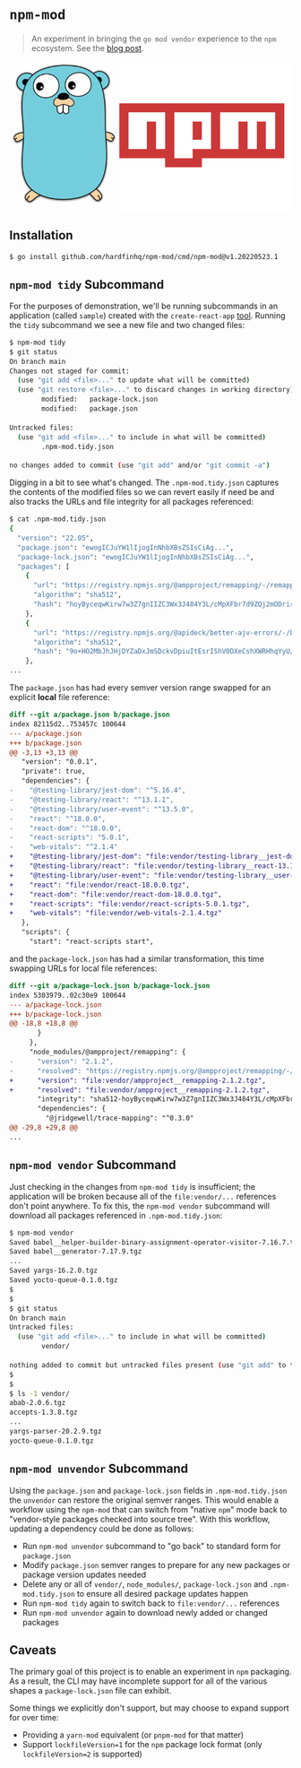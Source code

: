 # `npm-mod`

> An experiment in bringing the `go mod vendor` experience to the `npm`
> ecosystem. See the [blog post][2].

<p align="center">
  <img alt="npm and Go" src="./_images/npm-and-go.png?raw=true" />
</p>

## Installation

```
$ go install github.com/hardfinhq/npm-mod/cmd/npm-mod@v1.20220523.1
```

## `npm-mod tidy` Subcommand

For the purposes of demonstration, we'll be running subcommands in an
application (called `sample`) created with the `create-react-app` [tool][1].
Running the `tidy` subcommand we see a new file and two changed files:

```bash
$ npm-mod tidy
$ git status
On branch main
Changes not staged for commit:
  (use "git add <file>..." to update what will be committed)
  (use "git restore <file>..." to discard changes in working directory)
        modified:   package-lock.json
        modified:   package.json

Untracked files:
  (use "git add <file>..." to include in what will be committed)
        .npm-mod.tidy.json

no changes added to commit (use "git add" and/or "git commit -a")
```

Digging in a bit to see what's changed. The `.npm-mod.tidy.json` captures
the contents of the modified files so we can revert easily if need be and
also tracks the URLs and file integrity for all packages referenced:

```bash
$ cat .npm-mod.tidy.json
{
  "version": "22.05",
  "package.json": "ewogICJuYW1lIjogInNhbXBsZSIsCiAg...",
  "package-lock.json": "ewogICJuYW1lIjogInNhbXBsZSIsCiAg...",
  "packages": [
    {
      "url": "https://registry.npmjs.org/@ampproject/remapping/-/remapping-2.1.2.tgz",
      "algorithm": "sha512",
      "hash": "hoyByceqwKirw7w3Z7gnIIZC3Wx3J484Y3L/cMpXFbr7d9ZQj2mODrirNzcJa+SM3UlpWXYvKV4RlRpFXlWgXg=="
    },
    {
      "url": "https://registry.npmjs.org/@apideck/better-ajv-errors/-/better-ajv-errors-0.3.3.tgz",
      "algorithm": "sha512",
      "hash": "9o+HO2MbJhJHjDYZaDxJmSDckvDpiuItEsrIShV0DXeCshXWRHhqYyU/PKHMkuClOmFnZhRd6wzv4vpDu/dRKg=="
    },
...
```

The `package.json` has had every semver version range swapped for an explicit
**local** file reference:

```diff
diff --git a/package.json b/package.json
index 82115d2..753457c 100644
--- a/package.json
+++ b/package.json
@@ -3,13 +3,13 @@
   "version": "0.0.1",
   "private": true,
   "dependencies": {
-    "@testing-library/jest-dom": "^5.16.4",
-    "@testing-library/react": "^13.1.1",
-    "@testing-library/user-event": "^13.5.0",
-    "react": "^18.0.0",
-    "react-dom": "^18.0.0",
-    "react-scripts": "5.0.1",
-    "web-vitals": "^2.1.4"
+    "@testing-library/jest-dom": "file:vendor/testing-library__jest-dom-5.16.4.tgz",
+    "@testing-library/react": "file:vendor/testing-library__react-13.1.1.tgz",
+    "@testing-library/user-event": "file:vendor/testing-library__user-event-13.5.0.tgz",
+    "react": "file:vendor/react-18.0.0.tgz",
+    "react-dom": "file:vendor/react-dom-18.0.0.tgz",
+    "react-scripts": "file:vendor/react-scripts-5.0.1.tgz",
+    "web-vitals": "file:vendor/web-vitals-2.1.4.tgz"
   },
   "scripts": {
     "start": "react-scripts start",
```

and the `package-lock.json` has had a similar transformation, this time
swapping URLs for local file references:

```diff
diff --git a/package-lock.json b/package-lock.json
index 5303979..02c30e9 100644
--- a/package-lock.json
+++ b/package-lock.json
@@ -18,8 +18,8 @@
       }
     },
     "node_modules/@ampproject/remapping": {
-      "version": "2.1.2",
-      "resolved": "https://registry.npmjs.org/@ampproject/remapping/-/remapping-2.1.2.tgz",
+      "version": "file:vendor/ampproject__remapping-2.1.2.tgz",
+      "resolved": "file:vendor/ampproject__remapping-2.1.2.tgz",
       "integrity": "sha512-hoyByceqwKirw7w3Z7gnIIZC3Wx3J484Y3L/cMpXFbr7d9ZQj2mODrirNzcJa+SM3UlpWXYvKV4RlRpFXlWgXg==",
       "dependencies": {
         "@jridgewell/trace-mapping": "^0.3.0"
@@ -29,8 +29,8 @@
...
```

## `npm-mod vendor` Subcommand

Just checking in the changes from `npm-mod tidy` is insufficient; the
application will be broken because all of the `file:vendor/...` references
don't point anywhere. To fix this, the `npm-mod vendor` subcommand will
download all packages referenced in `.npm-mod.tidy.json`:

```bash
$ npm-mod vendor
Saved babel__helper-builder-binary-assignment-operator-visitor-7.16.7.tgz
Saved babel__generator-7.17.9.tgz
...
Saved yargs-16.2.0.tgz
Saved yocto-queue-0.1.0.tgz
$
$
$ git status
On branch main
Untracked files:
  (use "git add <file>..." to include in what will be committed)
        vendor/

nothing added to commit but untracked files present (use "git add" to track)
$
$
$ ls -1 vendor/
abab-2.0.6.tgz
accepts-1.3.8.tgz
...
yargs-parser-20.2.9.tgz
yocto-queue-0.1.0.tgz
```

## `npm-mod unvendor` Subcommand

Using the `package.json` and `package-lock.json` fields in `.npm-mod.tidy.json`
the `unvendor` can restore the original semver ranges. This would enable a
workflow using the `npm-mod` that can switch from "native `npm`" mode back to
"vendor-style packages checked into source tree". With this workflow, updating
a dependency could be done as follows:

- Run `npm-mod unvendor` subcommand to "go back" to standard form for
  `package.json`
- Modify `package.json` semver ranges to prepare for any new packages or
  package version updates needed
- Delete any or all of `vendor/`, `node_modules/`, `package-lock.json` and
  `.npm-mod.tidy.json` to ensure all desired package updates happen
- Run `npm-mod tidy` again to switch back to `file:vendor/...` references
- Run `npm-mod unvendor` again to download newly added or changed packages

## Caveats

The primary goal of this project is to enable an experiment in `npm`
packaging. As a result, the CLI may have incomplete support for all of the
various shapes a `package-lock.json` file can exhibit.

Some things we explicitly don't support, but may choose to expand support
for over time:

- Providing a `yarn-mod` equivalent (or `pnpm-mod` for that matter)
- Support `lockfileVersion=1` for the `npm` package lock format (only
  `lockfileVersion=2` is supported)

[1]: https://reactjs.org/docs/create-a-new-react-app.html
[2]: https://engineering.hardfin.com/2022/05/npm-mod/
